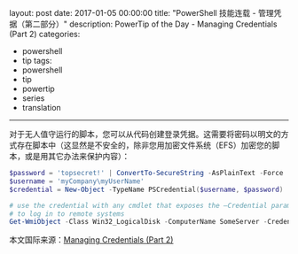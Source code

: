 layout: post
date: 2017-01-05 00:00:00
title: "PowerShell 技能连载 - 管理凭据（第二部分）"
description: PowerTip of the Day - Managing Credentials (Part 2)
categories:
- powershell
- tip
tags:
- powershell
- tip
- powertip
- series
- translation
---
对于无人值守运行的脚本，您可以从代码创建登录凭据。这需要将密码以明文的方式存在脚本中（这显然是不安全的，除非您用加密文件系统（EFS）加密您的脚本，或是用其它办法来保护内容）：

```powershell
$password = 'topsecret!' | ConvertTo-SecureString -AsPlainText -Force
$username = 'myCompany\myUserName'
$credential = New-Object -TypeName PSCredential($username, $password) 

# use the credential with any cmdlet that exposes the –Credential parameter
# to log in to remote systems
Get-WmiObject -Class Win32_LogicalDisk -ComputerName SomeServer -Credential $credential
```

<!--more-->
本文国际来源：[Managing Credentials (Part 2)](http://community.idera.com/powershell/powertips/b/tips/posts/managing-credentials-part-2)
